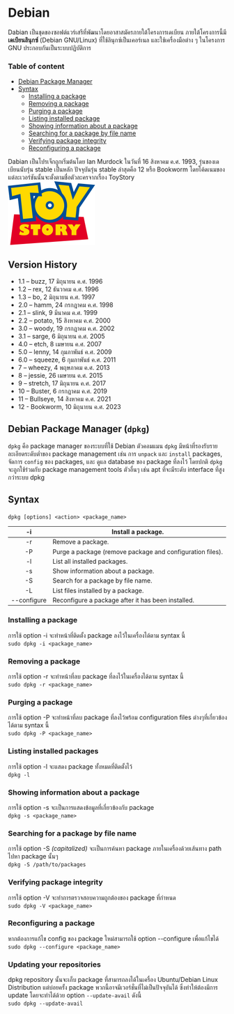 # Debian
Dabian  เป็นชุดของซอฟต์แวร์เสรีที่พัฒนาโดยอาสาสมัครภายใต้โครงการเดเบียน ภายใต้โครงการนี้มี **เดเบียนลินุกซ์** (Debian GNU/Linux) ที่ใช้ลินุกซ์เป็นเคอร์เนล และใช้เครื่องมือต่าง ๆ ในโครงการ GNU ประกอบกันเป็นระบบปฏิบัติการ 

### Table of content
- [Debian Package Manager](#debian-package-manager-dpkg)
- [Syntax](#syntax)
    - [Installing a package](#installing-a-package)
    - [Removing a package](#removing-a-package)
    - [Purging a package](#purging-a-package)
    - [Listing installed package](#listing-installed-packages)
    - [Showing information about a package](#showing-information-about-a-package)
    - [Searching for a package by file name](#searching-for-a-package-by-file-name)
    - [Verifying package integrity](#verifying-package-integrity)
    - [Reconfiguring a package](#reconfiguring-a-package)

Dabian เป็นโปรเจ็กถูกเริ่มต้นโดย Ian Murdock ในวันที่ 16 สิงหาคม ค.ศ. 1993, รุ่นของเดเบียนนับรุ่น stable เป็นหลัก ปัจจุบันรุ่น stable ล่าสุดคือ 12 หรือ Bookworm โดยโค้ดเนมของแต่ละเวอร์ชันนั้นจะตั้งตามชื่อตัวละครจากเรื่อง ToyStory<br>
<img src="images\Toy_Story_logo.png" alt="drawing" width="200"/>

## Version History
- 1.1 – buzz, 17 มิถุนายน ค.ศ. 1996
- 1.2 – rex, 12 ธันวาคม ค.ศ. 1996
- 1.3 – bo, 2 มิถุนายน ค.ศ. 1997
- 2.0 – hamm, 24 กรกฎาคม ค.ศ. 1998
- 2.1 – slink, 9 มีนาคม ค.ศ. 1999
- 2.2 – potato, 15 สิงหาคม ค.ศ. 2000
- 3.0 – woody, 19 กรกฎาคม ค.ศ. 2002
- 3.1 – sarge, 6 มิถุนายน ค.ศ. 2005
- 4.0 – etch, 8 เมษายน ค.ศ. 2007
- 5.0 – lenny, 14 กุมภาพันธ์ ค.ศ. 2009
- 6.0 – squeeze, 6 กุมภาพันธ์ ค.ศ. 2011
- 7 – wheezy, 4 พฤษภาคม ค.ศ. 2013
- 8 – jessie, 26 เมษายน ค.ศ. 2015
- 9 – stretch, 17 มิถุนายน ค.ศ. 2017
- 10 – Buster, 6 กรกฎาคม ค.ศ. 2019
- 11 – Bullseye, 14 สิงหาคม ค.ศ. 2021
- 12 - Bookworm, 10 มิถุนายน ค.ศ. 2023

## Debian Package Manager (`dpkg`)

`dpkg` คือ package manager ของระบบที่ใช้ Debian ตัวคอมแมน `dpkg` มีหน้าที่รองรับรายละเอียดระดับต่ำของ package management เช่น การ `unpack` และ `install` packages, จัดการ `config` ของ packages, และ ดูแล database ของ package ที่ลงไว้ โดยปกติ `dpkg` จะถูกใช้ร่วมกับ package management tools ตัวอื่นๆ เช่น apt ที่จะมีระดับ interface ที่สูงกว่าระบบ dpkg

## Syntax

`dpkg [options] <action> <package_name>`

| -i | Install a package. |
| :-----------: | ----------- |
| -r | Remove a package. |
| -P | Purge a package (remove package and configuration files). |
| -l | List all installed packages. |
| -s | Show information about a package. |
| -S | Search for a package by file name. |
| -L | List files installed by a package. |
| --configure | Reconfigure a package after it has been installed. |

### Installing a package
การใช้ option -i จะทำหน้าที่ติดตั้ง package ลงไว้ในเครื่องได้ตาม syntax นี้<br>
`sudo dpkg -i <package_name>`

### Removing a package
การใช้ option -r จะทำหน้าที่ลบ package ที่ลงไว้ในเครื่องได้ตาม syntax นี้<br>
`sudo dpkg -r <package_name>`

### Purging a package
การใช้ option -P จะทำหน้าที่ลบ package ที่ลงไว้พร้อม configuration files ต่างๆที่เกี่ยวข้องได้ตาม syntax นี้<br>
`sudo dpkg -P <package_name>`

### Listing installed packages
การใช้ option -l จะแสดง package ทั้งหมดที่ติดตั้งไว้<br>
`dpkg -l`

### Showing information about a package
การใช้ option -s จะเป็นการแสดงข้อมูลที่เกี่ยวข้องกับ package<br>
`dpkg -s <package_name>`

### Searching for a package by file name
การใช้ option -S *(capitalized)* จะเป็นการค้นหา package ภายในเครื่องด้วยเส้นทาง path ไปหา package นั้นๆ<br>
`dpkg -S /path/to/packages`

### Verifying package integrity
การใช้ option -V จะทำการตรวจสอบความถูกต้องของ package ที่กำหนด<br>
`sudo dpkg -V <package_name>`

### Reconfiguring a package
หากต้องการแก้ไข config ของ package ใหม่สามารถใช้ option --configure เพื่อแก้ไขได้<br>
`sudo dpkg --configure <package_name>`

### Updating your repositories
dpkg repository นั้นจะเก็บ package ที่สามารถลงได้ในเครื่อง Ubuntu/Debian Linux Distribution แต่บ่อยครั้ง package พวกนี้อาจมีเวอร์ชั่นที่ไม่เป็นปัจจุบันได้ ซึ่งทำให้ต้องมีการ update โดยจะทำได้ด้วย option `--update-avail` ดังนี้<br>
`sudo dpkg --update-avail`